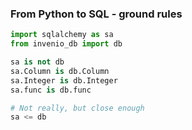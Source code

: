 ### From Python to SQL - ground rules

```python
import sqlalchemy as sa
from invenio_db import db

sa is not db
sa.Column is db.Column
sa.Integer is db.Integer
sa.func is db.func

# Not really, but close enough
sa <= db
```

